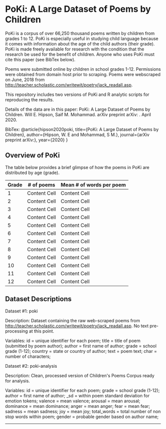 # PoKi: A Large Dataset of Poems by Children
PoKi is a corpus of over 66,250 thousand poems written by children from grades 1 to 12. PoKi is especially useful in studying child language because it comes with information about the age of the child authors (their grade). PoKi is made freely available for research with the condition that the research be used for the benefit of children. Anyone who uses PoKi must cite this paper (see BibTex below).

Poems were submitted online by children in school grades 1-12. Permissions were obtained from
domain host prior to scraping. Poems were webscraped on June, 2018 from http://teacher.scholastic.com/writewit/poetry/jack_readall.asp.

This repository includes two versions of PoKi and R analytic scripts for reproducing the results.

Details of the data are in this paper:
PoKi: A Large Dataset of Poems by Children. Will E. Hipson, Saif M. Mohammad. arXiv preprint arXiv: . April 2020.

BibTex:
@article{hipson2020poki,
  title={PoKi: A Large Dataset of Poems by Children},
  author={Hipson, W. E and Mohammad, S M.},
  journal={arXiv preprint arXiv:},
  year={2020}
}

## Overview of PoKi

The table below provides a brief glimpse of how the poems in PoKi are distributed by age (grade).

| Grade  | # of poems | Mean # of words per poem |
| ------------- | ------------- | ------------- | 
| 1  | Content Cell  | Content Cell  |
| 2  | Content Cell  | Content Cell  |
| 3 | Content Cell  | Content Cell  |
| 4  | Content Cell  | Content Cell  |
| 5  | Content Cell  | Content Cell  |
| 6  | Content Cell  | Content Cell  |
| 7  | Content Cell  | Content Cell  |
| 8  | Content Cell  | Content Cell  |
| 9  | Content Cell  | Content Cell  |
| 10 | Content Cell  | Content Cell  |
| 11 | Content Cell  | Content Cell  |
| 12  | Content Cell  | Content Cell  |

## Dataset Descriptions

Dataset #1: poki

Description: Dataset containing the raw web-scraped poems from http://teacher.scholastic.com/writewit/poetry/jack_readall.asp. No text pre-processing at this point.

Variables:
id = unique identifier for each poem;
title = title of poem (submitted by poem author);
author = first name of author;
grade = school grade (1-12);
country = state or country of author;
text = poem text;
char = number of characters;


Dataset #2: poki-analysis

Description: Clean, processed version of Children's Poems Corpus ready for analysis.

Variables:
id = unique identifier for each poem;
grade = school grade (1-12);
author = first name of author;
\_sd = within poem standard deviation for emotion tokens;
valence = mean valence;
arousal = mean arousal;
dominance = mean dominance;
anger = mean anger;
fear = mean fear;
sadness = mean sadness;
joy = mean joy;
total_words = total number of non stop words within poem;
gender = probable gender based on author name;

---

